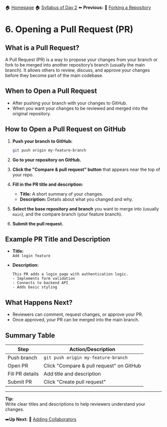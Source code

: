 🏠 [Homepage](../README.md)
🏠 [Syllabus of Day 2](./2-1-intro.md)
⬅️ **Previous:** 🍴 [Forking a Repository](./2-6-forking.md)

# 6. Opening a Pull Request (PR)

## What is a Pull Request?

A Pull Request (PR) is a way to propose your changes from your branch or fork to be merged into another repository’s branch (usually the main branch). It allows others to review, discuss, and approve your changes before they become part of the main codebase.

## When to Open a Pull Request

- After pushing your branch with your changes to GitHub.
- When you want your changes to be reviewed and merged into the original repository.

## How to Open a Pull Request on GitHub

1. **Push your branch to GitHub:**
   ```sh
   git push origin my-feature-branch
   ```

2. **Go to your repository on GitHub.**

3. **Click the "Compare & pull request" button** that appears near the top of your repo.

4. **Fill in the PR title and description:**
   - **Title:** A short summary of your changes.
   - **Description:** Details about what you changed and why.

5. **Select the base repository and branch** you want to merge into (usually `main`), and the compare branch (your feature branch).

6. **Submit the pull request.**

## Example PR Title and Description

- **Title:**  
  `Add login feature`

- **Description:**  
  ```
  This PR adds a login page with authentication logic.  
  - Implements form validation  
  - Connects to backend API  
  - Adds basic styling  
  ```

## What Happens Next?

- Reviewers can comment, request changes, or approve your PR.
- Once approved, your PR can be merged into the main branch.

## Summary Table

| Step                | Action/Description                                 |
|---------------------|----------------------------------------------------|
| Push branch         | `git push origin my-feature-branch`                |
| Open PR             | Click "Compare & pull request" on GitHub           |
| Fill PR details     | Add title and description                          |
| Submit PR           | Click "Create pull request"                        |

---

**Tip:**  
Write clear titles and descriptions to help reviewers understand your changes.

➡️**Up Next:** 👥 [Adding Collaborators](./2-8-collaborators.md)